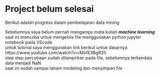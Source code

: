 <h1>Project belum selesai</h1>
<p>Berikut adalah progress dalam pembelajaran data mining</p>
<div>Sebelumnya saya belum pernah mengampu mata kuliah <b><i>machine learning</i></b></div>
<div>saat ini mencoba untuk mengelola file menggunakan python jupyter notebook pada VScode</div>
<div>untuk tutorial saya menggunakan link berikut untuk dasarnya https://www.youtube.com/watch?v=rMxfE3BgR20</div>
<div>step step percobaan sudah dilampirkan pada file, sebelumnya terkendala data menjadi NaN</div>
<div>saat ini sudah sampai taham modeling dan menyimpan file</div>